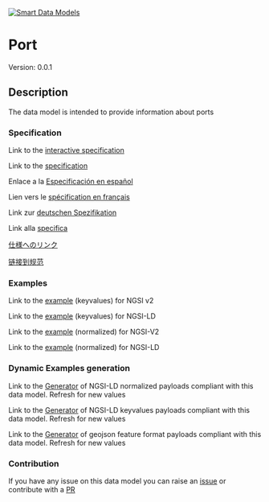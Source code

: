 [![Smart Data Models](https://smartdatamodels.org/wp-content/uploads/2022/01/SmartDataModels_logo.png "Logo")](https://smartdatamodels.org)
# Port
Version: 0.0.1

## Description 

The data model is intended to provide information about ports
### Specification

Link to the [interactive specification](https://swagger.lab.fiware.org/?url=https://smart-data-models.github.io/dataModel.MarineTransport/Port/swagger.yaml)

Link to the [specification](https://github.com/smart-data-models/dataModel.MarineTransport/blob/master/Port/doc/spec.md)

Enlace a la [Especificación en español](https://github.com/smart-data-models/dataModel.MarineTransport/blob/master/Port/doc/spec_ES.md)

Lien vers le [spécification en français](https://github.com/smart-data-models/dataModel.MarineTransport/blob/master/Port/doc/spec_FR.md)

Link zur [deutschen Spezifikation](https://github.com/smart-data-models/dataModel.MarineTransport/blob/master/Port/doc/spec_DE.md)

Link alla [specifica](https://github.com/smart-data-models/dataModel.MarineTransport/blob/master/Port/doc/spec_IT.md)

[仕様へのリンク](https://github.com/smart-data-models/dataModel.MarineTransport/blob/master/Port/doc/spec_JA.md)

[链接到规范](https://github.com/smart-data-models/dataModel.MarineTransport/blob/master/Port/doc/spec_ZH.md)
### Examples

Link to the [example](https://smart-data-models.github.io/dataModel.MarineTransport/Port/examples/example.json) (keyvalues) for NGSI v2

Link to the [example](https://smart-data-models.github.io/dataModel.MarineTransport/Port/examples/example.jsonld) (keyvalues) for NGSI-LD

Link to the [example](https://smart-data-models.github.io/dataModel.MarineTransport/Port/examples/example-normalized.json) (normalized) for NGSI-V2

Link to the [example](https://smart-data-models.github.io/dataModel.MarineTransport/Port/examples/example-normalized.jsonld) (normalized) for NGSI-LD
### Dynamic Examples generation

Link to the [Generator](https://smartdatamodels.org/extra/ngsi-ld_generator.php?schemaUrl=https://raw.githubusercontent.com/smart-data-models/dataModel.MarineTransport/master/Port/schema.json&email=info@smartdatamodels.org) of NGSI-LD normalized payloads compliant with this data model. Refresh for new values

Link to the [Generator](https://smartdatamodels.org/extra/ngsi-ld_generator_keyvalues.php?schemaUrl=https://raw.githubusercontent.com/smart-data-models/dataModel.MarineTransport/master/Port/schema.json&email=info@smartdatamodels.org) of NGSI-LD keyvalues payloads compliant with this data model. Refresh for new values

Link to the [Generator](https://smartdatamodels.org/extra/geojson_features_generator.php?schemaUrl=https://raw.githubusercontent.com/smart-data-models/dataModel.MarineTransport/master/Port/schema.json&email=info@smartdatamodels.org) of geojson feature format payloads compliant with this data model. Refresh for new values
### Contribution

 If you have any issue on this data model you can raise an [issue](https://github.com/smart-data-models/dataModel.MarineTransport/issues)  or contribute with a [PR](https://github.com/smart-data-models/dataModel.MarineTransport/pulls)
